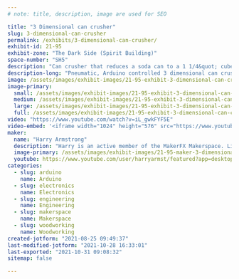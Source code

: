 ```yaml
---
# note: title, description, image are used for SEO

title: "3 Dimensional can crusher"
slug: 3-dimensional-can-crusher
permalink: /exhibits/3-dimensional-can-crusher/
exhibit-id: 21-95
exhibit-zone: "The Dark Side (Spirit Building)"
space-number: "SH5"
description: "Can crusher that reduces a soda can to a 1 1/4&quot; cube."
description-long: "Pneumatic, Arduino controlled 3 dimensional can crusher. Its debut was at the Orlando Megacon 2021 show where it crushed 1,120 can during the event! Come and crush a can yourself."
image: /assets/images/exhibit-images/21-95-exhibit-3-dimensional-can-crusher-img-20210806-085939058-hdr-large.jpg
image-primary: 
  small: /assets/images/exhibit-images/21-95-exhibit-3-dimensional-can-crusher-img-20210806-085939058-hdr-small.jpg
  medium: /assets/images/exhibit-images/21-95-exhibit-3-dimensional-can-crusher-img-20210806-085939058-hdr-medium.jpg
  large: /assets/images/exhibit-images/21-95-exhibit-3-dimensional-can-crusher-img-20210806-085939058-hdr-large.jpg
  full: /assets/images/exhibit-images/21-95-exhibit-3-dimensional-can-crusher-img-20210806-085939058-hdr-full.jpg
video: "https://www.youtube.com/watch?v=iL_gwkFYF5E"
video-embed: '<iframe width="1024" height="576" src="https://www.youtube.com/embed/iL_gwkFYF5E?feature=oembed" frameborder="0" allow="accelerometer; autoplay; clipboard-write; encrypted-media; gyroscope; picture-in-picture" allowfullscreen></iframe>'
maker: 
  name: "Harry Armstrong"
  description: "Harry is an active member of the MakerFX Makerspace. Likes to make many different things."
  image-primary: /assets/images/exhibit-images/21-95-maker-3-dimensional-can-crusher-enterprise-at-megacon-medium.jpg
  youtube: https://www.youtube.com/user/harryarmst/featured?app=desktop
categories: 
  - slug: arduino
    name: Arduino
  - slug: electronics
    name: Electronics
  - slug: engineering
    name: Engineering
  - slug: makerspace
    name: Makerspace
  - slug: woodworking
    name: Woodworking
created-jotform: "2021-08-25 09:49:37"
last-modified-jotform: "2021-10-28 16:33:01"
last-exported: "2021-10-31 09:08:32"
sitemap: false

---
```

